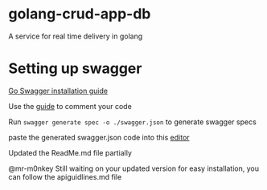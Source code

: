 # golang-crud-app-db
A service for real time delivery in golang 

# Setting up swagger 
[Go Swagger installation guide](https://goswagger.io/install.html)

Use the [guide](https://goswagger.io/use/spec.html) to comment your code

Run <code>swagger generate spec -o ./swagger.json</code> to generate swagger specs

paste the generated swagger.json code into this [editor](https://editor.swagger.io/)

Updated the ReadMe.md file partially

@mr-m0nkey Still waiting on your updated version for easy installation, you can follow the apiguidlines.md file